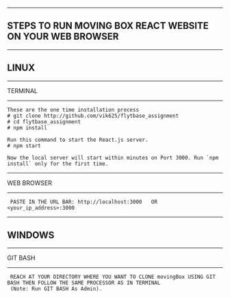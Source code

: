 -----------------------------------
STEPS TO RUN MOVING BOX REACT WEBSITE ON YOUR WEB BROWSER
-----------------------------------

---------
LINUX
---------
  
  _________
  TERMINAL
  _________
 
    These are the one time installation process
 	# git clone http://github.com/vik625/flytbase_assignment
 	# cd flytbase_assignment
 	# npm install

    Run this command to start the React.js server.
	# npm start

	Now the local server will start within minutes on Port 3000. Run `npm install` only for the first time.
  
  ____________
  WEB BROWSER
  ____________

	 PASTE IN THE URL BAR: http://localhost:3000   OR   <your_ip_address>:3000

---------
WINDOWS
---------

   _________
   GIT BASH
   _________
   
   	 REACH AT YOUR DIRECTORY WHERE YOU WANT TO CLONE movingBox USING GIT BASH THEN FOLLOW THE SAME PROCESSOR AS IN TERMINAL
	 (Note: Run GIT BASH As Admin).
